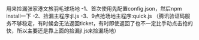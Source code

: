 用来捡漏张家港文旅羽毛球场地
-1、首次使用先配置config.json，然后npm install一下
-2、捡漏主程序:jl.js
-3、9点抢场地主程序:quick.js （腾讯验证码服务不够稳定，有时候会无法返回ticket，有时即使返回了也不一定比手动点击抢的快，所以主要还是靠上面的捡漏jl.js来捡漏场地）
